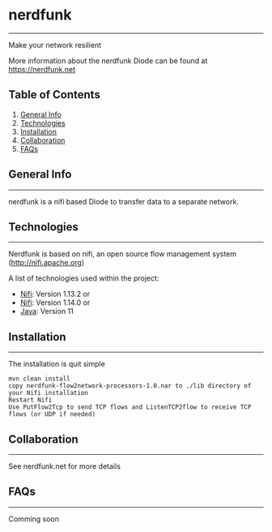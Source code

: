 # nerdfunk
 ***
 Make your network resilient
 
 More information about the nerdfunk Diode can be found at https://nerdfunk.net
 
 
## Table of Contents
1. [General Info](#general-info)
2. [Technologies](#technologies)
3. [Installation](#installation)
4. [Collaboration](#collaboration)
5. [FAQs](#faqs)

## General Info
***
nerdfunk is a nifi based Diode to transfer data to a separate network.


## Technologies
***
Nerdfunk is based on nifi, an open source flow management system (http://nifi.apache.org)

A list of technologies used within the project:
* [Nifi](http://nifi.apache.org): Version 1.13.2 or
* [Nifi](http://nifi.apache.org): Version 1.14.0 or
* [Java](https://adoptopenjdk.net): Version 11


## Installation
***
The installation is quit simple
```
mvn clean install
copy nerdfunk-flow2network-processors-1.0.nar to ./lib directory of your Nifi installation
Restart Nifi
Use PutFlow2Tcp to send TCP flows and ListenTCP2flow to receive TCP flows (or UDP if needed)
```

## Collaboration
***
See nerdfunk.net for more details

## FAQs
***
Comming soon

